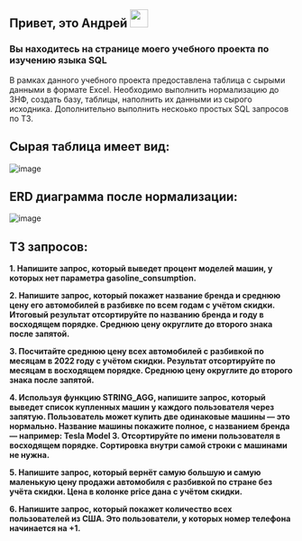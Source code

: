 <h2>Привет, это Андрей <img src="https://github.com/blackcater/blackcater/raw/main/images/Hi.gif" height="32"/></h2>
</h2> 

<h3>Вы находитесь на странице моего учебного проекта по изучению языка SQL</h3> 

В рамках данного учебного проекта предоставлена таблица с сырыми данными в формате Excel. 
Необходимо выполнить нормализацию до 3НФ, создать базу, таблицы, наполнить их данными из сырого исходника.
Дополнительно выполнить нескоько простых SQL запросов по ТЗ.

## Сырая таблица имеет вид:
![image](https://github.com/AFrantsevich/sql_sprint_1/assets/109984895/4f386695-cb92-42cb-a7ba-aa678c30886e)

## ERD диаграмма после нормализации:
![image](https://github.com/AFrantsevich/sql_sprint_1/assets/109984895/a63fa692-ab76-491f-84c4-6d0da8c127c0)



## ТЗ запросов:

**1. Напишите запрос, который выведет процент моделей машин, у которых нет параметра gasoline_consumption.**

**2. Напишите запрос, который покажет название бренда и среднюю цену его автомобилей в разбивке по всем годам с учётом скидки. Итоговый результат отсортируйте по названию бренда и году в восходящем порядке. Среднюю цену округлите до второго знака после запятой.**

**3. Посчитайте среднюю цену всех автомобилей с разбивкой по месяцам в 2022 году с учётом скидки. Результат отсортируйте по месяцам в восходящем порядке. Среднюю цену округлите до второго знака после запятой.**

**4. Используя функцию STRING_AGG, напишите запрос, который выведет список купленных машин у каждого пользователя через запятую. Пользователь может купить две одинаковые машины — это нормально. Название машины покажите полное, с названием бренда — например: Tesla Model 3. Отсортируйте по имени пользователя в восходящем порядке. Сортировка внутри самой строки с машинами не нужна.**

**5. Напишите запрос, который вернёт самую большую и самую маленькую цену продажи автомобиля с разбивкой по стране без учёта скидки. Цена в колонке price дана с учётом скидки.**

**6. Напишите запрос, который покажет количество всех пользователей из США. Это пользователи, у которых номер телефона начинается на +1.**
